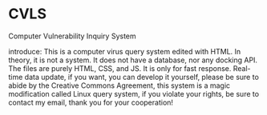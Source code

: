 # CVLS
Computer Vulnerability Inquiry System

introduce:
This is a computer virus query system edited with HTML. In theory, it is not a system. It does not have a database, nor any docking API. The files are purely HTML, CSS, and JS. It is only for fast response. Real-time data update, if you want, you can develop it yourself, please be sure to abide by the Creative Commons Agreement, this system is a magic modification called Linux query system, if you violate your rights, be sure to contact my email, thank you for your cooperation!
